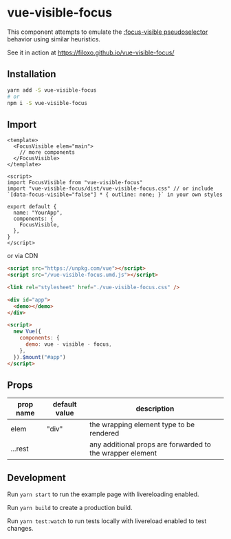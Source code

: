 # vue-visible-focus

This component attempts to emulate the [:focus-visible pseudoselector](https://developer.mozilla.org/en-US/docs/Web/CSS/:focus-visible) behavior using similar heuristics.

See it in action at https://filoxo.github.io/vue-visible-focus/

## Installation

```sh
yarn add -S vue-visible-focus
# or
npm i -S vue-visible-focus
```

## Import

```vue
<template>
  <FocusVisible elem="main">
    // more components
  </FocusVisible>
</template>

<script>
import FocusVisible from "vue-visible-focus"
import "vue-visible-focus/dist/vue-visible-focus.css" // or include `[data-focus-visible="false"] * { outline: none; }` in your own styles

export default {
  name: "YourApp",
  components: {
    FocusVisible,
  },
}
</script>
```

or via CDN

```html
<script src="https://unpkg.com/vue"></script>
<script src="/vue-visible-focus.umd.js"></script>

<link rel="stylesheet" href="./vue-visible-focus.css" />

<div id="app">
  <demo></demo>
</div>

<script>
  new Vue({
    components: {
      demo: vue - visible - focus,
    },
  }).$mount("#app")
</script>
```

## Props

| prop name | default value | description                                               |
| --------- | ------------- | --------------------------------------------------------- |
| elem      | "div"         | the wrapping element type to be rendered                  |
| ...rest   |               | any additional props are forwarded to the wrapper element |

## Development

Run `yarn start` to run the example page with livereloading enabled.

Run `yarn build` to create a production build.

Run `yarn test:watch` to run tests locally with livereload enabled to test changes.
